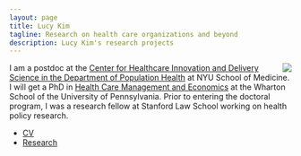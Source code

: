 ```yaml
---
layout: page
title: Lucy Kim
tagline: Research on health care organizations and beyond
description: Lucy Kim's research projects
---
```


<img style="float: right;" src="http://lucy-kim.github.io/profile_mar2016.jpg">

I am a postdoc at the [Center for Healthcare Innovation and Delivery Science in the Department of Population Health](https://med.nyu.edu/chids/home) at NYU School of Medicine. I will get a PhD in [Health Care Management and Economics](https://hcmg.wharton.upenn.edu/) at the Wharton School of the University of Pennsylvania. Prior to entering the doctoral program, I was a research fellow at Stanford Law School working on health policy research.

- [CV](https://www.dropbox.com/s/zk7ezft9euff3pp/Kim-cv.pdf?dl=0)
- [Research](pages/research.html)
